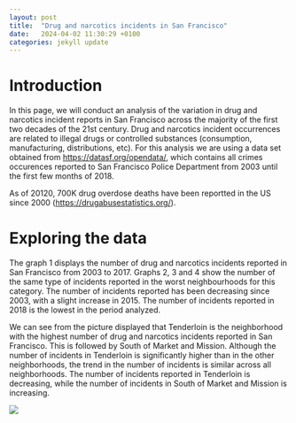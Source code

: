 ```yaml
---
layout: post
title:  "Drug and narcotics incidents in San Francisco"
date:   2024-04-02 11:30:29 +0100
categories: jekyll update
---
```


# Introduction

In this page, we will conduct an analysis of the variation in drug and narcotics incident reports in San Francisco across the majority of the first two decades of the 21st century. 
Drug and narcotics incident occurrences are related to illegal drugs or controlled substances (consumption, manufacturing, distributions, etc). For this analysis we are using a data set obtained from https://datasf.org/opendata/, which contains all crimes occurences reported to San Francisco Police Department from 2003 until the first few months of 2018.

As of 20120, 700K drug overdose deaths have been reportted in the US since 2000 (https://drugabusestatistics.org/).


# Exploring the data

The graph 1 displays the number of drug and narcotics incidents reported in San Francisco from 2003 to 2017. Graphs 2, 3 and 4 show the number of the same type of incidents reported in the worst neighbourhoods for this category. The number of incidents reported has been decreasing since 2003, with a slight increase in 2015. The number of incidents reported in 2018 is the lowest in the period analyzed.

We can see from the picture displayed that Tenderloin is the neighborhood with the highest number of drug and narcotics incidents reported in San Francisco. This is followed by South of Market and Mission. Although the number of incidents in Tenderloin is significantly higher than in the other neighborhoods, the trend in the number of incidents is similar across all neighborhoods. The number of incidents reported in Tenderloin is decreasing, while the number of incidents in South of Market and Mission is increasing.

<img src="{{site.url}}/imgs/barplot_drugs_districts.png" style="display: block; margin: auto;" />
